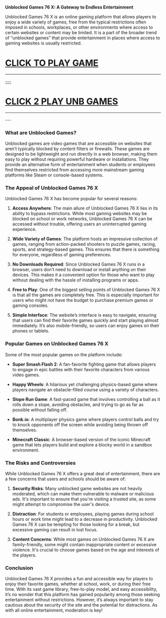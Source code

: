 **Unblocked Games 76 X: A Gateway to Endless Entertainment**


Unblocked Games 76 X is an online gaming platform that allows players to enjoy a wide variety of games, free from the typical restrictions often imposed in schools, workplaces, or other environments where access to certain websites or content may be limited. It is a part of the broader trend of “unblocked games” that provide entertainment in places where access to gaming websites is usually restricted.
<h1><a href="https://lesson1.online">CLICK TO PLAY GAME</h1>
<HR>---
<H1><a href="https://classroom-66.pages.dev">CLICK 2 PLAY UNB GAMES</a></H1>
<HR>---


### What are Unblocked Games?

Unblocked games are video games that are accessible on websites that aren’t typically blocked by content filters or firewalls. These games are designed to be lightweight and run directly in a web browser, making them easy to play without requiring powerful hardware or installations. They provide an alternative form of entertainment when students or employees find themselves restricted from accessing more mainstream gaming platforms like Steam or console-based systems.

### The Appeal of Unblocked Games 76 X

Unblocked Games 76 X has become popular for several reasons:

1. **Access Anywhere**: The main allure of Unblocked Games 76 X lies in its ability to bypass restrictions. While most gaming websites may be blocked on school or work networks, Unblocked Games 76 X can be accessed without trouble, offering users an uninterrupted gaming experience.

2. **Wide Variety of Games**: The platform hosts an impressive collection of games, ranging from action-packed shooters to puzzle games, racing, sports, and strategy-based games. This ensures that there is something for everyone, regardless of gaming preferences.

3. **No Downloads Required**: Since Unblocked Games 76 X runs in a browser, users don’t need to download or install anything on their devices. This makes it a convenient option for those who want to play without dealing with the hassle of installing programs or apps.

4. **Free to Play**: One of the biggest selling points of Unblocked Games 76 X is that all the games are completely free. This is especially important for users who might not have the budget to purchase premium games or gaming consoles.

5. **Simple Interface**: The website’s interface is easy to navigate, ensuring that users can find their favorite games quickly and start playing almost immediately. It’s also mobile-friendly, so users can enjoy games on their phones or tablets.

### Popular Games on Unblocked Games 76 X

Some of the most popular games on the platform include:

- **Super Smash Flash 2**: A fan-favorite fighting game that allows players to engage in epic battles with their favorite characters from various video games.
  
- **Happy Wheels**: A hilarious yet challenging physics-based game where players navigate an obstacle-filled course using a variety of characters.

- **Slope Run Game**: A fast-paced game that involves controlling a ball as it rolls down a slope, avoiding obstacles, and trying to go as far as possible without falling off.

- **Bonk.io**: A multiplayer physics game where players control balls and try to knock opponents off the screen while avoiding being thrown off themselves.

- **Minecraft Classic**: A browser-based version of the iconic Minecraft game that lets players build and explore a blocky world in a sandbox environment.

### The Risks and Controversies

While Unblocked Games 76 X offers a great deal of entertainment, there are a few concerns that users and schools should be aware of:

1. **Security Risks**: Many unblocked game websites are not heavily moderated, which can make them vulnerable to malware or malicious ads. It's important to ensure that you're visiting a trusted site, as some might attempt to compromise the user's device.

2. **Distraction**: For students or employees, playing games during school hours or work time might lead to a decrease in productivity. Unblocked Games 76 X can be tempting for those looking for a break, but excessive gaming can result in lost focus.

3. **Content Concerns**: While most games on Unblocked Games 76 X are family-friendly, some might contain inappropriate content or excessive violence. It's crucial to choose games based on the age and interests of the players.

### Conclusion

Unblocked Games 76 X provides a fun and accessible way for players to enjoy their favorite games, whether at school, work, or during their free time. With its vast game library, free-to-play model, and easy accessibility, it’s no wonder that this platform has gained popularity among those seeking entertainment without restrictions. However, it’s always important to stay cautious about the security of the site and the potential for distractions. As with all online entertainment, moderation is key!
